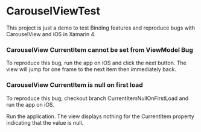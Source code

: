 # CarouselViewTest
This project is just a demo to test Binding features and reproduce bugs with CarouselView and iOS in Xamarin 4. 

### CarouselView CurrentItem cannot be set from ViewModel Bug
To reproduce this bug, run the app on iOS and click the next button. The view will jump for one frame to the next item then immediately back.

### CarouselView CurrentItem is null on first load
To reproduce this bug, checkout branch CurrentItemNullOnFirstLoad and run the app on iOS.

Run the application. The view displays nothing for the CurrentItem property indicating that the value is null.
